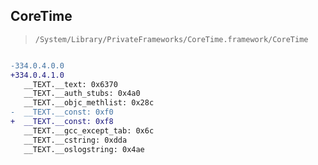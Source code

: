 ## CoreTime

> `/System/Library/PrivateFrameworks/CoreTime.framework/CoreTime`

```diff

-334.0.4.0.0
+334.0.4.1.0
   __TEXT.__text: 0x6370
   __TEXT.__auth_stubs: 0x4a0
   __TEXT.__objc_methlist: 0x28c
-  __TEXT.__const: 0xf0
+  __TEXT.__const: 0xf8
   __TEXT.__gcc_except_tab: 0x6c
   __TEXT.__cstring: 0xdda
   __TEXT.__oslogstring: 0x4ae

```
